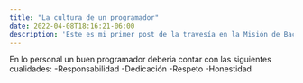 ```yaml
---
title: "La cultura de un programador"
date: 2022-04-08T18:16:21-06:00
description: 'Este es mi primer post de la travesía en la Misión de Backend con Node JS de Launch X.'
---
```


En lo personal un buen programador deberia contar con las siguientes cualidades:
-Responsabilidad
-Dedicación
-Respeto
-Honestidad
